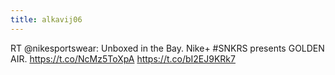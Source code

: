```yaml
---
title: alkavij06
---
```


RT @nikesportswear: Unboxed in the Bay. Nike+ #SNKRS presents GOLDEN AIR. https://t.co/NcMz5ToXpA https://t.co/bI2EJ9KRk7